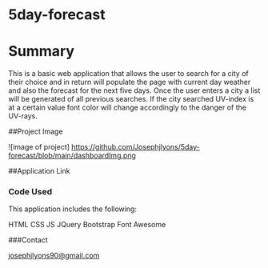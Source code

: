 # 5day-forecast

# Summary
This is a basic web application that allows the user to search for a city of their choice and in return will populate the page with current day weather and also the forecast for the next five days. Once the user enters a city a list will be generated of all previous searches. If the city searched UV-index is at a certain value font color will change accordingly to the danger of the UV-rays.

##Project Image

![image of project] https://github.com/Josephjlyons/5day-forecast/blob/main/dashboardImg.png

##Application Link



### Code Used
This application includes the following:

HTML
CSS
JS
JQuery
Bootstrap
Font Awesome


###Contact

josephjlyons90@gmail.com

